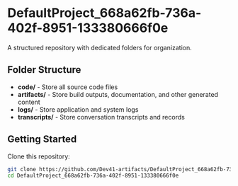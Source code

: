 # DefaultProject_668a62fb-736a-402f-8951-133380666f0e
A structured repository with dedicated folders for organization.

## Folder Structure

- **code/** - Store all source code files
- **artifacts/** - Store build outputs, documentation, and other generated content
- **logs/** - Store application and system logs
- **transcripts/** - Store conversation transcripts and records

## Getting Started

Clone this repository:
```bash
git clone https://github.com/Dev41-artifacts/DefaultProject_668a62fb-736a-402f-8951-133380666f0e
cd DefaultProject_668a62fb-736a-402f-8951-133380666f0e
```
